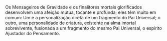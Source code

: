 ﻿Os Mensageiros de Gravidade e os finalitores mortais glorificados desenvolvem uma afeição mútua, tocante e profunda; eles têm muito em comum: Um é a personalização direta de um fragmento do Pai Universal; o outro, uma personalidade de criatura, existente na alma imortal sobrevivente, fusionada a um fragmento do mesmo Pai Universal, o espírito Ajustador do Pensamento.